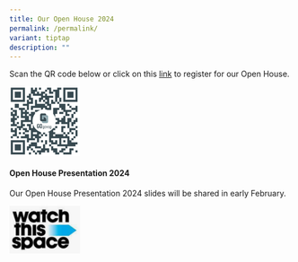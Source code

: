 ```yaml
---
title: Our Open House 2024
permalink: /permalink/
variant: tiptap
description: ""
---
```

<p>Scan the QR code below or click on this <a href="https://go.gov.sg/mkoh2024" rel="noopener noreferrer nofollow" target="_blank">link</a> to register for our Open House.</p><div class="isomer-image-wrapper"><img style="width: 25%;" height="auto" width="100%" alt="" src="/images/Mkoasis/qrcode.png"></div><h4>Open House Presentation 2024 &nbsp;&nbsp;</h4><p>Our Open House Presentation 2024 slides will be shared in early February.</p><div class="isomer-image-wrapper"><img style="width: 25%;" height="auto" width="100%" alt="" src="/images/Mkoasis/space.png"></div><p></p>